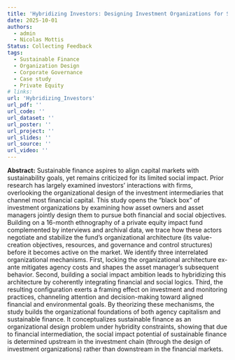 ```yaml
---
title: 'Hybridizing Investors: Designing Investment Organizations for Social Impact'
date: 2025-10-01
authors:
  - admin
  - Nicolas Mottis
Status: Collecting Feedback
tags:
  - Sustainable Finance
  - Organization Design
  - Corporate Governance
  - Case study
  - Private Equity
# links:
url: 'Hybridizing_Investors'
url_pdf: ''
url_code: ''
url_dataset: ''
url_poster: ''
url_project: ''
url_slides: ''
url_source: ''
url_video: ''
---
```

**Abstract:** Sustainable finance aspires to align capital markets with sustainability goals, yet remains criticized for its limited social impact. Prior research has largely examined investors’ interactions with firms, overlooking the organizational design of the investment intermediaries that channel most financial capital. This study opens the “black box” of investment organizations by examining how asset owners and asset managers jointly design them to pursue both financial and social objectives. Building on a 16-month ethnography of a private equity impact fund complemented by interviews and archival data, we trace how these actors negotiate and stabilize the fund’s organizational architecture (its value-creation objectives, resources, and governance and control structures) before it becomes active on the market. We identify three interrelated organizational mechanisms. First, locking the organizational architecture ex-ante mitigates agency costs and shapes the asset manager’s subsequent behavior. Second, building a social impact ambition leads to hybridizing this architecture by coherently integrating financial and social logics. Third, the resulting configuration exerts a framing effect on investment and monitoring practices, channeling attention and decision-making toward aligned financial and environmental goals. By theorizing these mechanisms, the study builds the organizational foundations of both agency capitalism and sustainable finance. It conceptualizes sustainable finance as an organizational design problem under hybridity constraints, showing that due to financial intermediation, the social impact potential of sustainable finance is determined upstream in the investment chain (through the design of investment organizations) rather than downstream in the financial markets.